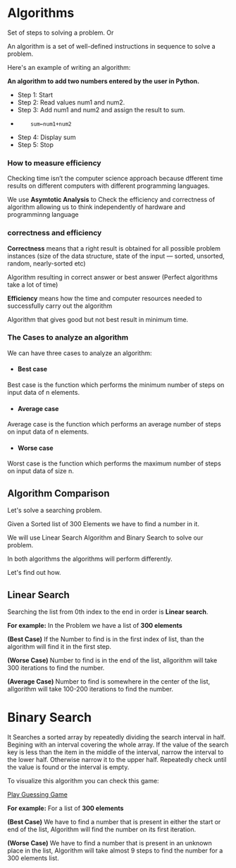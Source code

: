 # Algorithms
Set of steps to solving a problem. Or

An algorithm is a set of well-defined instructions in sequence to solve a problem.

Here's an example of writing an algorithm:

**An algorithm to add two numbers entered by the user in Python.**

* Step 1: Start
* Step 2: Read values num1 and num2. 
* Step 3: Add num1 and num2 and assign the result to sum.
*         sum←num1+num2 
* Step 4: Display sum 
* Step 5: Stop
### How to measure efficiency
Checking time isn’t the computer science approach because dfferent time results on different computers with different programming languages.

We use **Asymtotic Analysis** to Check the efficiency and correctness of algorithm allowing us to think independently of hardware and programminng language

### correctness and efficiency
**Correctness** means that a right result is obtained for all possible problem instances (size of the data structure, state of the input — sorted, unsorted, random, nearly-sorted etc)

Algorithm resulting in correct answer or best answer (Perfect algorithms take a lot of time)

**Efficiency** means how the time and computer resources needed to successfully carry out the algorithm

Algorithm that gives good but not best result in minimum time.

### The Cases to analyze an algorithm
We can have three cases to analyze an algorithm:

*	#### Best case

Best case is the function which performs the minimum number of steps on input data of n elements.
*	#### Average case

Average case is the function which performs an average number of steps on input data of n elements.
*	#### Worse case

Worst case is the function which performs the maximum number of steps on input data of size n. 

## Algorithm Comparison
Let's solve a searching problem.

Given a Sorted list of 300 Elements we have to find a number in it.

We will use Linear Search Algorithm and Binary Search to solve our problem. 

In both algorithms the algorithms will perform differently. 

Let's find out how.

## Linear Search
Searching the list from 0th index to the end in order is **Linear search**.

**For example:** In the Problem we have a list of **300 elements**

**(Best Case)**
If the Number to find is in the first index of list, than the algorithm will find it in the first step.

**(Worse Case)**
Number to find is in the end of the list, allgorithm will take 300 iterations to find the number. 

**(Average Case)**
Number to find is somewhere in the center of the list, allgorithm will take 100-200 iterations to find the number. 
# Binary Search
It Searches a sorted array by repeatedly dividing the search interval in half. Begining with an interval covering the whole array. If the value of the search key is less than the item in the middle of the interval, narrow the interval to the lower half. Otherwise narrow it to the upper half. Repeatedly check until the value is found or the interval is empty.

To visualize this algorithm you can check this game:

[Play Guessing Game](https://www.khanacademy.org/computing/computer-science/algorithms/intro-to-algorithms/a/a-guessing-game)

**For example:** For a list of **300 elements**

**(Best Case)**
 We have to find a number that is present in either the start or end of the list, Algorithm will find the number on its first iteration. 

**(Worse Case)**
We have to find a number that is present in an unknown place in the list, Algorithm will take almost 9 steps to find the number for a 300 elements list. 
